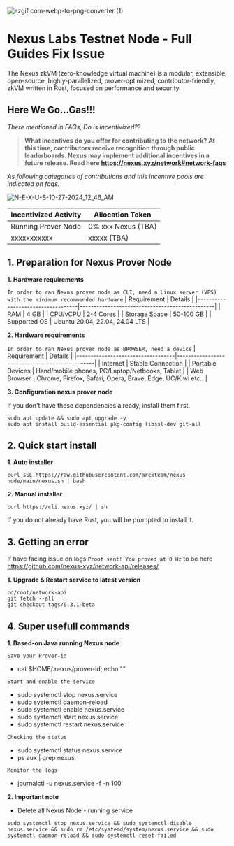 ![ezgif com-webp-to-png-converter (1)](https://github.com/user-attachments/assets/2eed75ac-39c4-4abc-92d4-a8236ecb725a)

# Nexus Labs Testnet Node - Full Guides Fix Issue

The Nexus zkVM (zero-knowledge virtual machine) is a modular, extensible, open-source, highly-parallelized, prover-optimized, contributor-friendly, zkVM written in Rust, focused on performance and security.


## Here We Go...Gas!!!
*There mentioned in FAQs, Do is incentivized??* 
> **What incentives do you offer for contributing to the network? At this time, contributors receive recognition through public leaderboards. Nexus may implement additional incentives in a future release. Read here https://nexus.xyz/network#network-faqs**

*As following categories of contributions and this incentive pools are indicated on faqs.*

![N-E-X-U-S-10-27-2024_12_46_AM](https://github.com/user-attachments/assets/a784a339-aa03-4bfc-ad3f-3f4f39553af3)

| Incentivized Activity             | Allocation Token |
|-----------------------------------|---------------|
| Running Prover Node               | 0% xxx Nexus (TBA) |
| xxxxxxxxxxx                       | xxxxx (TBA) |

## 1. Preparation for Nexus Prover Node
**1. Hardware requirements** 

`In order to ran Nexus prover node as CLI, need a Linux server (VPS) with the minimum recommended hardware`
| Requirement                      | Details                                          |
|-----------------------------------|------------------------------------------------|
| RAM                               | 4 GB                                            |
| CPU/vCPU                          | 2-4 Cores                                        |
| Storage Space                     | 50-100 GB                                      |
| Supported OS                      | Ubuntu 20.04, 22.04, 24.04 LTS                 |

**2. Hardware requirements**

`In order to ran Nexus prover node as BROWSER, need a device`
| Requirement                      | Details                                         |
|-----------------------------------|------------------------------------------------|
| Internet                          | Stable Connection                            |
| Portable Devices                  | Hand/mobile phones, PC/Laptop/Netbooks, Tablet | 
| Web Browser                       | Chrome, Firefox, Safari, Opera, Brave, Edge, UC/Kiwi etc.. |

**3. Configuration nexus prover node**

If you don't have these dependencies already, install them first.

```
sudo apt update && sudo apt upgrade -y 
sudo apt install build-essential pkg-config libssl-dev git-all
```
## 2. Quick start install

**1. Auto installer**

```
curl sSL https://raw.githubusercontent.com/arcxteam/nexus-node/main/nexus.sh | bash
```

**2. Manual installer**

```
curl https://cli.nexus.xyz/ | sh
```

If you do not already have Rust, you will be prompted to install it.

## 3. Getting an error

If have facing issue on logs `Proof sent! You proved at 0 Hz` to be here https://github.com/nexus-xyz/network-api/releases/

**1. Upgrade & Restart service to latest version**

```
cd/root/network-api
git fetch --all
git checkout tags/0.3.1-beta
```

## 4. Super usefull commands

**1. Based-on Java running Nexus node**

`Save your Prover-id`

- cat $HOME/.nexus/prover-id; echo ""

`Start and enable the service`

- sudo systemctl stop nexus.service
- sudo systemctl daemon-reload
- sudo systemctl enable nexus.service
- sudo systemctl start nexus.service
- sudo systemctl restart nexus.service

`Checking the status`

- sudo systemctl status nexus.service
- ps aux | grep nexus

`Monitor the logs`

- journalctl -u nexus.service -f -n 100

**2. Important note** 

- Delete all Nexus Node - running service

```
sudo systemctl stop nexus.service && sudo systemctl disable nexus.service && sudo rm /etc/systemd/system/nexus.service && sudo systemctl daemon-reload && sudo systemctl reset-failed
```